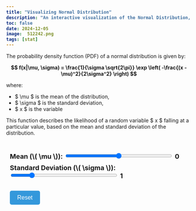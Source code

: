 ```yaml
---
title: "Visualizing Normal Distribution"
description: "An interactive visualization of the Normal Distribution, allowing users to adjust the mean and standard deviation to see how they affect the curve."
toc: false
date: 2024-12-05
image:  512242.png
tags: [stat]
---
```




The probability density function (PDF) of a normal distribution is given by:

$$
f(x|\mu, \sigma) = \frac{1}{\sigma \sqrt{2\pi}} \exp \left( -\frac{(x - \mu)^2}{2\sigma^2} \right)
$$

where:
- $ \mu $ is the mean of the distribution,
- $ \sigma $ is the standard deviation,
- $ x $ is the variable

This function describes the likelihood of a random variable $ x $ falling at a particular value, based on the mean and standard deviation of the distribution.


<div class="normal-dist-container">
    <canvas id="normal-dist-canvas"></canvas>
    <div class="controls">
        <label>
            <span>Mean (\( \mu \)):</span>
            <input id="mean-slider" type="range" min="-10" max="10" value="0" step="0.1">
            <span id="mean-value">0</span>
        </label>
        <label>
            <span>Standard Deviation (\( \sigma \)):</span>
            <input id="stddev-slider" type="range" min="0.1" max="5" value="1" step="0.1">
            <span id="stddev-value">1</span>
        </label>
        <button id="reset-button">Reset</button>
    </div>
</div>

<style>
   

    .normal-dist-container { 
        margin: 0 auto;
        max-width: 100%;
        padding: 10px;
    }

    canvas {
        display: block;
        margin: 20px auto;
        /* border-radius: 10px;
        background: #ecf0f1;
        box-shadow: 0 8px 15px rgba(0, 0, 0, 0.2); */
        max-width: 100%;
        height: auto;
    }

    .controls {
        margin: 20px auto;
    }

    label {
        display: block;
        margin: 10px auto;
        font-size: 18px;
    }

    input[type="range"] {
        width: 60%;
    }

    span {
        font-weight: bold;
    }

    button {
        margin-top: 20px;
        padding: 10px 20px;
        font-size: 16px;
        background-color: #3498db;
        color: white;
        border: none;
        border-radius: 5px;
        cursor: pointer;
        transition: background 0.3s;
    }

    button:hover {
        background-color: #2980b9;
    }
</style>

<script>
    const canvas = document.getElementById("normal-dist-canvas");
    const ctx = canvas.getContext("2d");

    const meanSlider = document.getElementById("mean-slider");
    const stddevSlider = document.getElementById("stddev-slider");
    const meanValue = document.getElementById("mean-value");
    const stddevValue = document.getElementById("stddev-value");
    const resetButton = document.getElementById("reset-button");

    let mean = parseFloat(meanSlider.value);
    let stddev = parseFloat(stddevSlider.value);

    const baselineStddev = 0.5;
    const baselineHeight = 0.7;

    const axisMargin = 50; // Margin for axis labels
    const gridSpacing = 50; // Spacing between grid lines
    const yAxisRange = 10; // Vertical range for numbers

    function resizeCanvas() {
        const containerWidth = document.querySelector(".normal-dist-container").clientWidth;
        canvas.width = containerWidth;
        canvas.height = containerWidth * 0.6;
        drawNormalDistribution();
    }

    window.addEventListener("resize", resizeCanvas);
    resizeCanvas();

    function gaussian(x, mean, stddev) {
        const exponent = -((x - mean) ** 2) / (2 * stddev ** 2);
        return (1 / (stddev * Math.sqrt(2 * Math.PI))) * Math.exp(exponent);
    }

    function drawGrid() {
        ctx.beginPath();
        ctx.strokeStyle = "#BDC3C7";
        ctx.lineWidth = 0.5;

        // Draw vertical grid lines
        for (let x = axisMargin; x < canvas.width - axisMargin; x += gridSpacing) {
            ctx.moveTo(x, axisMargin);
            ctx.lineTo(x, canvas.height - axisMargin);
        }

        // Draw horizontal grid lines
        for (let y = axisMargin; y < canvas.height - axisMargin; y += gridSpacing) {
            ctx.moveTo(axisMargin, y);
            ctx.lineTo(canvas.width - axisMargin, y);
        }
        
        ctx.stroke();
    }

    function drawNormalDistribution() {
        ctx.clearRect(0, 0, canvas.width, canvas.height);
        drawGrid();

        const maxY = gaussian(mean, mean, stddev);
        const scaleX = (canvas.width - 2 * axisMargin) / 20; // Scale for the X axis
        const scaleY = (canvas.height * baselineHeight * (baselineStddev / stddev)) / maxY; // Scale for the Y axis

        ctx.beginPath();
        ctx.moveTo(axisMargin, canvas.height - axisMargin);

        for (let x = -yAxisRange; x <= yAxisRange; x += 0.01) {
            const px = axisMargin + (x + yAxisRange) * scaleX; // Convert to pixel
            const py = canvas.height - axisMargin - gaussian(x, mean, stddev) * scaleY; // Convert to pixel

            ctx.lineTo(px, py);
        }

        ctx.lineTo(canvas.width - axisMargin, canvas.height - axisMargin);
        ctx.closePath();

        ctx.fillStyle = "#3498db";
        ctx.fill();

        ctx.beginPath();
        ctx.strokeStyle = getComputedStyle(document.documentElement).getPropertyValue('--ts');
        ctx.lineWidth = 2;

        ctx.moveTo(axisMargin, canvas.height - axisMargin);
        ctx.lineTo(canvas.width - axisMargin, canvas.height - axisMargin);
        ctx.moveTo(canvas.width / 2, axisMargin);
        ctx.lineTo(canvas.width / 2, canvas.height - axisMargin);

        ctx.stroke();

        // Move the text to the top-right corner
        ctx.fillStyle = getComputedStyle(document.documentElement).getPropertyValue('--t');
        ctx.font = "14px Arial";
        ctx.textAlign = "right";
        ctx.fillText("Mean (\u03BC): " + mean.toFixed(1), canvas.width - 10, 20);
        ctx.fillText("Standard Deviation (\u03C3): " + stddev.toFixed(1), canvas.width - 10, 40);

        // Draw axis numbers outside the grid
        ctx.fillStyle = getComputedStyle(document.documentElement).getPropertyValue('--t');
        ctx.font = "12px Arial";
        ctx.textAlign = "center";
        ctx.textBaseline = "middle";

        // Draw X axis numbers
        for (let x = -yAxisRange; x <= yAxisRange; x++) {
            const px = axisMargin + (x + yAxisRange) * scaleX;
            ctx.fillText(x.toFixed(1), px, canvas.height - axisMargin + 20); // Position below the X axis
        }

        // Draw Y axis numbers
        for (let y = -yAxisRange; y <= yAxisRange; y++) {
            const py = canvas.height - axisMargin - y * gridSpacing;
            if (py >= axisMargin && py <= canvas.height - axisMargin) {
                ctx.fillText(y.toFixed(1), axisMargin - 20, py); // Position left of the Y axis
            }
        }
    }

    function updateVisualization() {
        mean = parseFloat(meanSlider.value);
        stddev = parseFloat(stddevSlider.value);

        meanValue.textContent = mean.toFixed(1);
        stddevValue.textContent = stddev.toFixed(1);

        drawNormalDistribution();
    }

    meanSlider.addEventListener("input", updateVisualization);
    stddevSlider.addEventListener("input", updateVisualization);

    resetButton.addEventListener("click", () => {
        meanSlider.value = "0";
        stddevSlider.value = "1";
        updateVisualization();
    });

    drawNormalDistribution();
</script>
